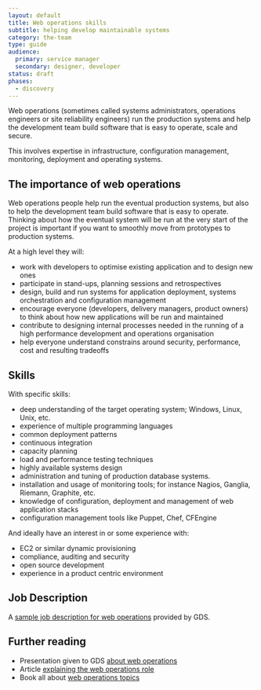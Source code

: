 ```yaml
---
layout: default
title: Web operations skills
subtitle: helping develop maintainable systems
category: the-team
type: guide
audience:
  primary: service manager
  secondary: designer, developer
status: draft
phases:
  - discovery
---
```


Web operations (sometimes called systems administrators, operations engineers or site reliability engineers) run the production systems and help the development team build software that is easy to operate, scale and secure. 

This involves expertise in infrastructure, configuration management, monitoring, deployment and operating systems.

## The importance of web operations

Web operations people help run the eventual production systems, but also to help the development team build software that is easy to operate. Thinking about how the eventual system will be run at the very start of the project is important if you want to smoothly move from prototypes to production systems.

At a high level they will:

* work with developers to optimise existing application and to design new ones
* participate in stand-ups, planning sessions and retrospectives
* design, build and run systems for application deployment, systems orchestration and configuration management
* encourage everyone (developers, delivery managers, product owners) to think about how new applications will be run and maintained
* contribute to designing internal processes needed in the running of a high performance development and operations organisation
* help everyone understand constrains around security, performance, cost and resulting tradeoffs

## Skills

With specific skills:

* deep understanding of the target operating system; Windows, Linux, Unix, etc.
* experience of multiple programming languages
* common deployment patterns
* continuous integration
* capacity planning
* load and performance testing techniques
* highly available systems design
* administration and tuning of production database systems.
* installation and usage of monitoring tools; for instance Nagios, Ganglia, Riemann, Graphite, etc.
* knowledge of configuration, deployment and management of web application stacks
* configuration management tools like Puppet, Chef, CFEngine

And ideally have an interest in or some experience with:

* EC2 or similar dynamic provisioning
* compliance, auditing and security
* open source development
* experience in a product centric environment

## Job Description

A [sample job description for web operations](/service-manual/the-team/web-operations-jd.html) provided by GDS.

## Further reading

* Presentation given to GDS [about web operations](http://www.slideshare.net/garethr/web-operations)
* Article [explaining the web operations role](http://omniti.com/seeds/what-is-web-operations)
* Book all about [web operations topics](http://shop.oreilly.com/product/0636920000136.do)
